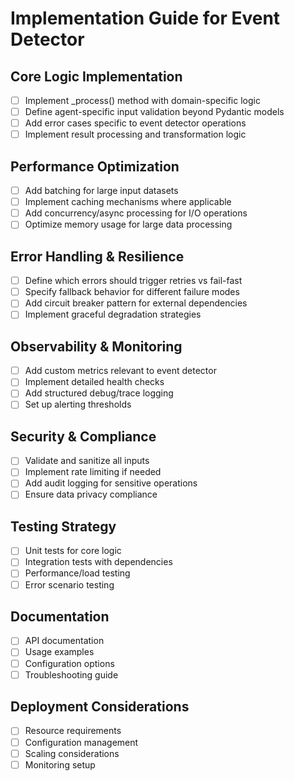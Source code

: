 # Implementation Guide for Event Detector

## Core Logic Implementation
- [ ] Implement _process() method with domain-specific logic
- [ ] Define agent-specific input validation beyond Pydantic models
- [ ] Add error cases specific to event detector operations
- [ ] Implement result processing and transformation logic

## Performance Optimization
- [ ] Add batching for large input datasets
- [ ] Implement caching mechanisms where applicable
- [ ] Add concurrency/async processing for I/O operations
- [ ] Optimize memory usage for large data processing

## Error Handling & Resilience
- [ ] Define which errors should trigger retries vs fail-fast
- [ ] Specify fallback behavior for different failure modes
- [ ] Add circuit breaker pattern for external dependencies
- [ ] Implement graceful degradation strategies

## Observability & Monitoring
- [ ] Add custom metrics relevant to event detector
- [ ] Implement detailed health checks
- [ ] Add structured debug/trace logging
- [ ] Set up alerting thresholds

## Security & Compliance
- [ ] Validate and sanitize all inputs
- [ ] Implement rate limiting if needed
- [ ] Add audit logging for sensitive operations
- [ ] Ensure data privacy compliance

## Testing Strategy
- [ ] Unit tests for core logic
- [ ] Integration tests with dependencies
- [ ] Performance/load testing
- [ ] Error scenario testing

## Documentation
- [ ] API documentation
- [ ] Usage examples
- [ ] Configuration options
- [ ] Troubleshooting guide

## Deployment Considerations
- [ ] Resource requirements
- [ ] Configuration management
- [ ] Scaling considerations
- [ ] Monitoring setup
